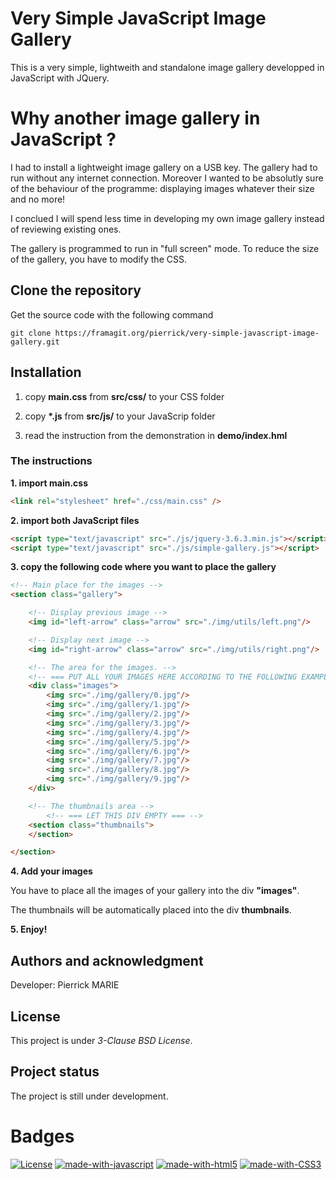# Very Simple JavaScript Image Gallery

This is a very simple, lightweith and standalone image gallery developped in JavaScript with JQuery.

# Why another image gallery in JavaScript ?

I had to install a lightweight image gallery on a USB key. The gallery had to run without any internet connection. Moreover I wanted to be absolutly sure of the behaviour of the programme: displaying images whatever their size and no more!

I conclued I will spend less time in developing my own image gallery instead of reviewing existing ones.

The gallery is programmed to run in "full screen" mode. To reduce the size of the gallery, you have to modify the CSS.

## Clone the repository

Get the source code with the following command

```
git clone https://framagit.org/pierrick/very-simple-javascript-image-gallery.git
```

## Installation

1. copy **main.css** from **src/css/** to your CSS folder

2. copy **\*.js** from **src/js/** to your JavaScrip folder

3. read the instruction from the demonstration in **demo/index.hml**

### The instructions

**1. import main.css**

```html
<link rel="stylesheet" href="./css/main.css" />
```

**2. import both JavaScript files**

```html
<script type="text/javascript" src="./js/jquery-3.6.3.min.js"></script>
<script type="text/javascript" src="./js/simple-gallery.js"></script>
```

**3. copy the following code where you want to place the gallery**

```html
<!-- Main place for the images -->
<section class="gallery">

	<!-- Display previous image -->
	<img id="left-arrow" class="arrow" src="./img/utils/left.png"/>

	<!-- Display next image -->
	<img id="right-arrow" class="arrow" src="./img/utils/right.png"/>

	<!-- The area for the images. -->
	<!-- === PUT ALL YOUR IMAGES HERE ACCORDING TO THE FOLLOWING EXAMPLES === -->
	<div class="images">
		<img src="./img/gallery/0.jpg"/>
		<img src="./img/gallery/1.jpg"/>
		<img src="./img/gallery/2.jpg"/>
		<img src="./img/gallery/3.jpg"/>
		<img src="./img/gallery/4.jpg"/>
		<img src="./img/gallery/5.jpg"/>
		<img src="./img/gallery/6.jpg"/>
		<img src="./img/gallery/7.jpg"/>
		<img src="./img/gallery/8.jpg"/>
		<img src="./img/gallery/9.jpg"/>
	</div>

	<!-- The thumbnails area -->
        <!-- === LET THIS DIV EMPTY === -->
	<section class="thumbnails">
	</section>

</section>
```

**4. Add your images**

You have to place all the images of your gallery into the div **"images"**.

The thumbnails will be automatically placed into the div **thumbnails**.

**5. Enjoy!**

## Authors and acknowledgment

Developer: Pierrick MARIE

## License

This project is under *3-Clause BSD License*.

## Project status

The project is still under development.

# Badges

[![License](https://img.shields.io/badge/License-BSD%203--Clause-blue.svg)](https://opensource.org/licenses/BSD-3-Clause) [![made-with-javascript](https://img.shields.io/badge/Made%20with-JavaScript-1f425f.svg)](https://www.javascript.com) [![made-with-html5](https://img.shields.io/badge/Made%20with-html5-%23E34F26.svg)](https://html.spec.whatwg.org/multipage/) [![made-with-CSS3](https://img.shields.io/badge/Made%20with-css3-%231572B6.svg)](https://www.w3.org/TR/css-2022/)

